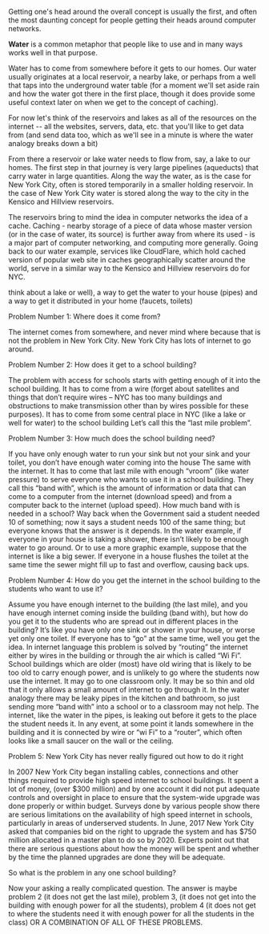 Getting one's head around the overall concept is usually the first, and often the most daunting concept for people getting their heads around computer networks.

**Water** is a common metaphor that people like to use and in many ways works well in that purpose.

Water has to come from somewhere before it gets to our homes. Our water usually originates at a local reservoir, a nearby lake, or perhaps from a well that taps into the underground water table (for a moment we'll set aside rain and how the water got there in the first place, though it does provide some useful context later on when we get to the concept of caching).

For now let's think of the reservoirs and lakes as all of the resources on the internet -- all the websites, servers, data, etc. that you'll like to get data from (and send data too, which as we'll see in a minute is where the water analogy breaks down a bit)

From there a reservoir or lake water needs to flow from, say, a lake to our homes. The first step in that journey is very large pipelines (aqueducts) that carry water in large quantities. Along the way the water, as is the case for New York City, often is stored temporarily in a smaller holding reservoir. In the case of New York City water is stored along the way to the city in the Kensico and Hillview reservoirs.

The reservoirs bring to mind the idea in computer networks the idea of a cache. Caching - nearby storage of a piece of data whose master version (or in the case of water, its source) is further away from where its used - is a major part of computer networking, and computing more generally. Going back to our water example, services like CloudFlare, which hold cached version of popular web site in caches geographically scatter around the world, serve in a similar way to the Kensico and Hillview reservoirs do for NYC. 


think about a lake or well\), a way to get the water to your house \(pipes\) and a way to get it distributed in your home \(faucets, toilets\)

Problem  Number 1: Where does it come from?

The internet comes from somewhere, and never mind where because that is not the problem in New York City.  New York City has lots of internet to go around.

Problem Number 2:  How does it get to a school building?

The problem with access for schools starts with getting enough of it into the school building.  It has to come from a wire \(forget about satellites and things that don’t require wires – NYC has too many buildings and obstructions to make transmission other than by wires possible for these purposes\).  It has to come from some central place in NYC \(like a lake or well for water\) to the school building  Let’s call this the “last mile problem”.

Problem Number 3:  How much does the school  building need?

If you have only enough water to run your sink but not your sink and your toilet, you don’t have enough water coming into the house  The same with the internet.  It has to come that last mile with enough “vroom” \(like water pressure\) to serve everyone who wants to use it in a school building.  They call this “band with”, which is the amount of information or data that can come to a computer from the internet \(download speed\) and from a computer back to the internet \(upload speed\).  How much band with is needed in a school?  Way back when the Government said a student needed 10 of something; now it says a student needs 100 of the same thing; but everyone knows that the answer is it depends.  In the water example, if everyone in your house is taking a shower, there isn’t likely to be enough water to go around.  Or to use a more graphic example, suppose that the internet is like a big sewer.  If everyone in a house flushes the toilet at the same time the sewer might fill up to fast and overflow, causing back ups.

Problem Number 4:  How do you get the internet in the school building to the students who want to use it?

Assume you have enough internet to the building \(the last mile\), and you have enough internet coming inside the building \(band with\), but how do you get it to the students who are spread out in different places in the building?    It’s like you have only one sink or shower in your house, or worse yet only one toilet.  If everyone has to “go” at the same time, well you get the idea.  In internet language this problem is solved by  “routing” the internet either by wires in the building or through the air which is called “Wi Fi”.  School buildings which are older \(most\) have old wiring that is likely to be too old to carry enough power, and is unlikely to go where the students now use the internet.  It may go to one classroom only.  It may be so thin and old that it only allows a small amount of internet to go through it.  In the water analogy there may be  leaky pipes in the kitchen and bathroom, so just sending more “band with” into a school or to a classroom may not help.  The internet, like the water in the pipes, is leaking out before it gets to the place the student needs it.  In any event, at some point  it lands somewhere in the building and it is connected by wire or “wi Fi” to a “router”, which often looks like a small saucer on the wall or the ceiling.

Problem 5:  New York City has never really figured out how to do it right

In 2007 New York City began installing cables, connections and other things required to provide high speed internet to school buildings.  It spent a lot of money, \(over $300 million\) and by one account it did not put adequate controls and oversight in place to ensure that the system-wide upgrade was done properly or within budget.  Surveys done by various people show there are serious limitations on the availability of high speed internet in schools, particularly in areas of underserved students.    In June, 2017 New York  City asked  that companies bid on the right to upgrade the system and has $750 million allocated in a master plan to do so by 2020.  Experts point out that there are serious questions about how the money will be spent and whether by the time the planned upgrades are done they will be adequate.

So what is the problem in any one school building?

Now your asking a really complicated question.  The answer is maybe problem 2 \(it does not get the last mile\), problem 3, \(it does not get into the building with enough power for all the students\), problem 4 \(it does not get to where the students need it with enough power for all the students in the class\) OR A COMBINATION OF ALL OF THESE PROBLEMS.
